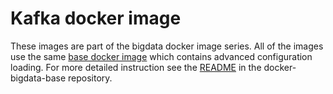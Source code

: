 # Kafka docker image

These images are part of the bigdata docker image series. All of the images use the same [base docker image](https://github.com/elek/docker-bigdata-base) which contains advanced configuration loading. For more detailed instruction see the [README](https://github.com/elek/docker-bigdata-base/blob/master/README.md) in the docker-bigdata-base repository.

